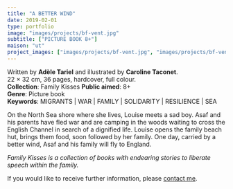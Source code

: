 ```yaml
---
title: "A BETTER WIND"
date: 2019-02-01
type: portfolio
image: "images/projects/bf-vent.jpg"
subtitle: ["PICTURE BOOK 8+"]
maison: "ut"
project_images: ["images/projects/bf-vent.jpg", "images/projects/bf-vent-dp.jpg", "images/projects/bf-vent-dp2.jpg", "images/projects/bf-vent-dp3.jpg"]
---
```


Written by **Adèle Tariel** and illustrated by **Caroline Taconet**.   
22 × 32 cm, 36 pages, hardcover, full colour.  
**Collection**: Family Kisses 
**Public aimed**: 8+   
**Genre**: Picture book      
**Keywords**: MIGRANTS | WAR | FAMILY | SOLIDARITY | RESILIENCE | SEA   


On the North Sea shore where she lives, Louise meets a sad boy. 
Asaf and his parents have fled war and are camping in the woods waiting to cross the English Channel 
in search of a dignified life.
Louise opens the family beach hut, brings them food, soon followed by her family.
One day, carried by a better wind, Asaf and his family will fly to England.      




*Family Kisses is a collection of books with endearing stories to liberate speech within the family.*




If you would like to receive further information, please [contact me](mailto:melanie.guillaumin.edition@gmail.com).


